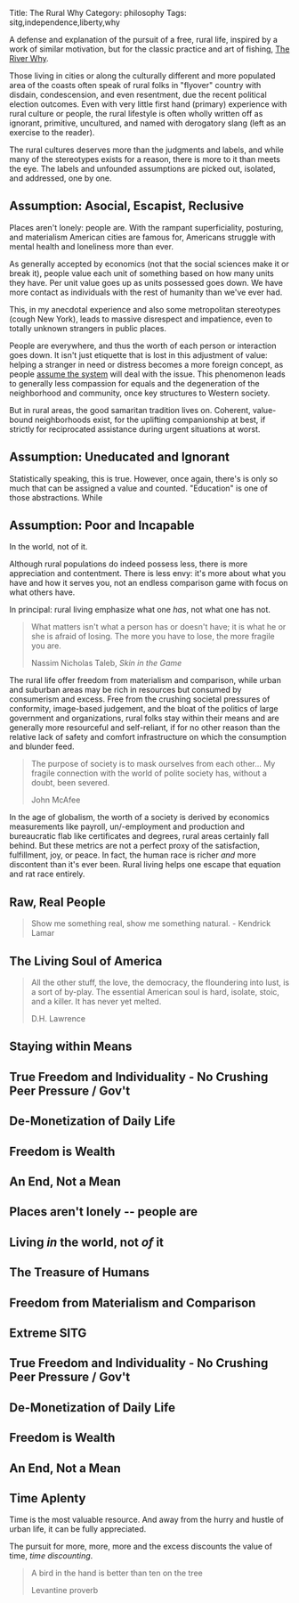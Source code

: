 Title: The Rural Why
Category: philosophy
Tags: sitg,independence,liberty,why

A defense and explanation of the pursuit of a free, rural life, inspired by a work of similar motivation, but for the classic practice and art of fishing, [The River Why](https://en.wikipedia.org/wiki/The_River_Why). 

Those living in cities or along the culturally different and more populated area of the coasts often speak of rural folks in "flyover" country with disdain, condescension, and even resentment, due the recent political election outcomes. Even with very little first hand (primary) experience with rural culture or people, the rural lifestyle is often wholly written off as ignorant, primitive, uncultured, and named with derogatory slang (left as an exercise to the reader).

The rural cultures deserves more than the judgments and labels, and while many of the stereotypes exists for a reason, there is more to it than meets the eye. The labels and unfounded assumptions are picked out, isolated, and addressed, one by one. 

## Assumption: Asocial, Escapist, Reclusive

Places aren't lonely: people are. With the rampant superficiality, posturing, and materialism American cities are famous for, Americans struggle with mental health and loneliness more than ever.

As generally accepted by economics (not that the social sciences make it or break it), people value each unit of something based on how many units they have. Per unit value goes up as units possessed goes down. We have more contact as individuals with the rest of humanity than we've ever had.  
 
 This, in my anecdotal experience and also some metropolitan stereotypes (cough New York), leads to massive disrespect and impatience, even to totally unknown strangers in public places. 
 
 People are everywhere, and thus the worth of each person or interaction goes down. It isn't just etiquette that is lost in this adjustment of value: helping a stranger in need or distress becomes a more foreign concept, as people [assume the system](https://en.wikipedia.org/wiki/Bystander_effect) will deal with the issue. This phenomenon leads to generally less compassion for equals and the degeneration of the neighborhood and community, once key structures to Western society.

But in rural areas, the good samaritan tradition lives on. Coherent, value-bound neighborhoods exist, for the uplifting companionship at best, if strictly for reciprocated assistance during urgent situations at worst.  

## Assumption: Uneducated and Ignorant

Statistically speaking, this is true. However, once again, there's is only so much that can be assigned a value and counted. "Education" is one of those abstractions. While 


## Assumption: Poor and Incapable 

In the world, not of it.

Although rural populations do indeed possess less, there is more appreciation and contentment. There is less envy: it's more about what you have and how it serves you, not an endless comparison game with focus on what others have. 

In principal: rural living emphasize what one _has_, not what one has not.

> What matters isn't what a person has or doesn't have; it is what he or she is afraid of losing. The more you have to lose, the more fragile you are.<p class="annotation">Nassim Nicholas Taleb, <em>Skin in the Game</em></p>

The rural life offer freedom from materialism and comparison, while urban and suburban areas may be rich in resources but consumed by consumerism and excess. Free from the crushing societal pressures of conformity, image-based judgement, and the bloat of the politics of large government and organizations, rural folks stay within their means and are generally more resourceful and self-reliant, if for no other reason than the relative lack of safety and comfort infrastructure on which the consumption and blunder feed. 

> The purpose of society is to mask ourselves from each other... My fragile connection with the world of polite society has, without a doubt, been severed. <p class="annotation">John McAfee</p>

In the age of globalism, the worth of a society is derived by economics measurements like payroll, un/-employment and production and bureaucratic flab like certificates and degrees, rural areas certainly fall behind. But these metrics are not a perfect proxy of the satisfaction, fulfillment, joy, or peace. In fact, the human race is richer _and_ more discontent than it's ever been. Rural living helps one escape that equation and rat race entirely. 


## Raw, Real People

> Show me something real, show me something natural. - Kendrick Lamar

## The Living Soul of America 

> All the other stuff, the love, the democracy, the floundering into lust, is a sort of by-play. The essential American soul is hard, isolate, stoic, and a killer. It has never yet melted. <p class="annotation">D.H. Lawrence</p>

## Staying within Means

## True Freedom and Individuality - No Crushing Peer Pressure / Gov't

## De-Monetization of Daily Life

## Freedom is Wealth

## An End, Not a Mean


## Places aren't lonely -- people are

## Living _in_ the world, not _of_ it

## The Treasure of Humans 

## Freedom from Materialism and Comparison

## Extreme SITG


## True Freedom and Individuality - No Crushing Peer Pressure / Gov't

## De-Monetization of Daily Life

## Freedom is Wealth

## An End, Not a Mean


## Time Aplenty

Time is the most valuable resource. And away from the hurry and hustle of urban life, it can be fully appreciated. 

The pursuit for more, more, more and the excess discounts the value of time, _time discounting_.

> A bird in the hand is better than ten on the tree <p class="annotation">Levantine proverb</p>

